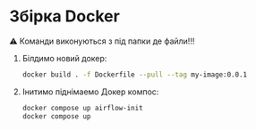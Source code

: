 # Збірка Docker 

⚠️ Команди виконуються з під папки де файли!!!

1. Білдимо новий докер:
   ```sh
   docker build . -f Dockerfile --pull --tag my-image:0.0.1
   ```

2. Інитимо піднімаемо Докер компос:
   ```sh
   docker compose up airflow-init
   docker compose up
   ```